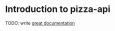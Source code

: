 # Introduction to pizza-api

TODO: write [great documentation](http://jacobian.org/writing/what-to-write/)
